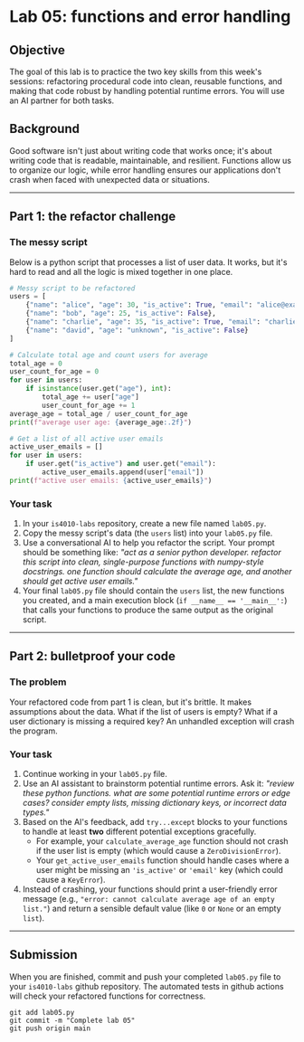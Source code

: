 # Lab 05: functions and error handling

## Objective

The goal of this lab is to practice the two key skills from this week's sessions: refactoring procedural code into clean, reusable functions, and making that code robust by handling potential runtime errors. You will use an AI partner for both tasks.

## Background

Good software isn't just about writing code that works once; it's about writing code that is readable, maintainable, and resilient. Functions allow us to organize our logic, while error handling ensures our applications don't crash when faced with unexpected data or situations.

-----

## Part 1: the refactor challenge

### The messy script

Below is a python script that processes a list of user data. It works, but it's hard to read and all the logic is mixed together in one place.

```python
# Messy script to be refactored
users = [
    {"name": "alice", "age": 30, "is_active": True, "email": "alice@example.com"},
    {"name": "bob", "age": 25, "is_active": False},
    {"name": "charlie", "age": 35, "is_active": True, "email": "charlie@example.com"},
    {"name": "david", "age": "unknown", "is_active": False}
]

# Calculate total age and count users for average
total_age = 0
user_count_for_age = 0
for user in users:
    if isinstance(user.get("age"), int):
        total_age += user["age"]
        user_count_for_age += 1
average_age = total_age / user_count_for_age
print(f"average user age: {average_age:.2f}")

# Get a list of all active user emails
active_user_emails = []
for user in users:
    if user.get("is_active") and user.get("email"):
        active_user_emails.append(user["email"])
print(f"active user emails: {active_user_emails}")
```

### Your task

1.  In your `is4010-labs` repository, create a new file named `lab05.py`.
2.  Copy the messy script's data (the `users` list) into your `lab05.py` file.
3.  Use a conversational AI to help you refactor the script. Your prompt should be something like: *"act as a senior python developer. refactor this script into clean, single-purpose functions with numpy-style docstrings. one function should calculate the average age, and another should get active user emails."*
4.  Your final `lab05.py` file should contain the `users` list, the new functions you created, and a main execution block (`if __name__ == '__main__':`) that calls your functions to produce the same output as the original script.

-----

## Part 2: bulletproof your code

### The problem

Your refactored code from part 1 is clean, but it's brittle. It makes assumptions about the data. What if the list of users is empty? What if a user dictionary is missing a required key? An unhandled exception will crash the program.

### Your task

1.  Continue working in your `lab05.py` file.
2.  Use an AI assistant to brainstorm potential runtime errors. Ask it: *"review these python functions. what are some potential runtime errors or edge cases? consider empty lists, missing dictionary keys, or incorrect data types."*
3.  Based on the AI's feedback, add `try...except` blocks to your functions to handle at least **two** different potential exceptions gracefully.
      * For example, your `calculate_average_age` function should not crash if the user list is empty (which would cause a `ZeroDivisionError`).
      * Your `get_active_user_emails` function should handle cases where a user might be missing an `'is_active'` or `'email'` key (which could cause a `KeyError`).
4.  Instead of crashing, your functions should print a user-friendly error message (e.g., `"error: cannot calculate average age of an empty list."`) and return a sensible default value (like `0` or `None` or an empty `list`).

-----

## Submission

When you are finished, commit and push your completed `lab05.py` file to your `is4010-labs` github repository. The automated tests in github actions will check your refactored functions for correctness.

```
git add lab05.py
git commit -m "Complete lab 05"
git push origin main
```